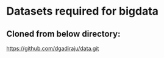 # Datasets required for bigdata
## Cloned from below directory:
https://github.com/dgadiraju/data.git
